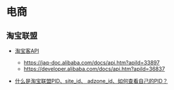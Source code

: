 # 电商

## 淘宝联盟

- [淘宝客API](https://developer.alibaba.com/docs/api.htm?apiId=36837)

    - https://jaq-doc.alibaba.com/docs/api.htm?apiId=33897
    - https://developer.alibaba.com/docs/api.htm?apiId=36837

- [什么是淘宝联盟PID、site_id、 adzone_id、如何查看自己的PID？](https://www.dingdanxia.com/article/5.html)

